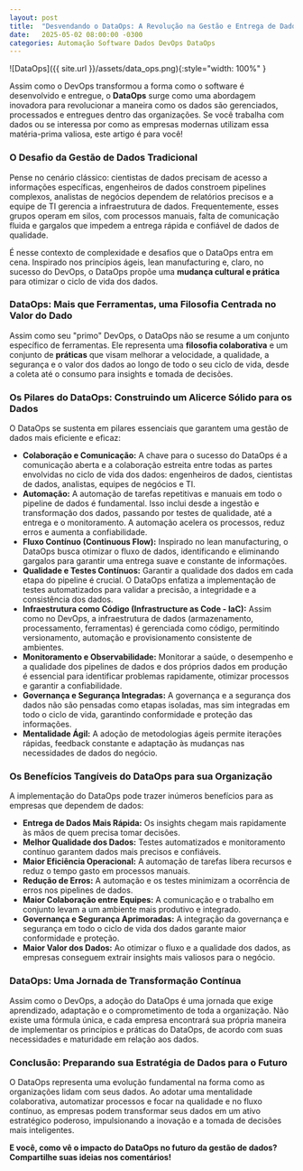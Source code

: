 ```yaml
---
layout: post
title:  "Desvendando o DataOps: A Revolução na Gestão e Entrega de Dados"
date:   2025-05-02 08:00:00 -0300
categories: Automação Software Dados DevOps DataOps
---
```


![DataOps]({{ site.url }}/assets/data_ops.png){:style="width: 100%" }

Assim como o DevOps transformou a forma como o software é desenvolvido e entregue, o **DataOps** surge como uma abordagem inovadora para revolucionar a maneira como os dados são gerenciados, processados e entregues dentro das organizações. Se você trabalha com dados ou se interessa por como as empresas modernas utilizam essa matéria-prima valiosa, este artigo é para você!

### O Desafio da Gestão de Dados Tradicional

Pense no cenário clássico: cientistas de dados precisam de acesso a informações específicas, engenheiros de dados constroem pipelines complexos, analistas de negócios dependem de relatórios precisos e a equipe de TI gerencia a infraestrutura de dados. Frequentemente, esses grupos operam em silos, com processos manuais, falta de comunicação fluida e gargalos que impedem a entrega rápida e confiável de dados de qualidade.

É nesse contexto de complexidade e desafios que o DataOps entra em cena. Inspirado nos princípios ágeis, lean manufacturing e, claro, no sucesso do DevOps, o DataOps propõe uma **mudança cultural e prática** para otimizar o ciclo de vida dos dados.

### DataOps: Mais que Ferramentas, uma Filosofia Centrada no Valor do Dado

Assim como seu "primo" DevOps, o DataOps não se resume a um conjunto específico de ferramentas. Ele representa uma **filosofia colaborativa** e um conjunto de **práticas** que visam melhorar a velocidade, a qualidade, a segurança e o valor dos dados ao longo de todo o seu ciclo de vida, desde a coleta até o consumo para insights e tomada de decisões.

### Os Pilares do DataOps: Construindo um Alicerce Sólido para os Dados

O DataOps se sustenta em pilares essenciais que garantem uma gestão de dados mais eficiente e eficaz:

* **Colaboração e Comunicação:** A chave para o sucesso do DataOps é a comunicação aberta e a colaboração estreita entre todas as partes envolvidas no ciclo de vida dos dados: engenheiros de dados, cientistas de dados, analistas, equipes de negócios e TI.
* **Automação:** A automação de tarefas repetitivas e manuais em todo o pipeline de dados é fundamental. Isso inclui desde a ingestão e transformação dos dados, passando por testes de qualidade, até a entrega e o monitoramento. A automação acelera os processos, reduz erros e aumenta a confiabilidade.
* **Fluxo Contínuo (Continuous Flow):** Inspirado no lean manufacturing, o DataOps busca otimizar o fluxo de dados, identificando e eliminando gargalos para garantir uma entrega suave e constante de informações.
* **Qualidade e Testes Contínuos:** Garantir a qualidade dos dados em cada etapa do pipeline é crucial. O DataOps enfatiza a implementação de testes automatizados para validar a precisão, a integridade e a consistência dos dados.
* **Infraestrutura como Código (Infrastructure as Code - IaC):** Assim como no DevOps, a infraestrutura de dados (armazenamento, processamento, ferramentas) é gerenciada como código, permitindo versionamento, automação e provisionamento consistente de ambientes.
* **Monitoramento e Observabilidade:** Monitorar a saúde, o desempenho e a qualidade dos pipelines de dados e dos próprios dados em produção é essencial para identificar problemas rapidamente, otimizar processos e garantir a confiabilidade.
* **Governança e Segurança Integradas:** A governança e a segurança dos dados não são pensadas como etapas isoladas, mas sim integradas em todo o ciclo de vida, garantindo conformidade e proteção das informações.
* **Mentalidade Ágil:** A adoção de metodologias ágeis permite iterações rápidas, feedback constante e adaptação às mudanças nas necessidades de dados do negócio.

### Os Benefícios Tangíveis do DataOps para sua Organização

A implementação do DataOps pode trazer inúmeros benefícios para as empresas que dependem de dados:

* **Entrega de Dados Mais Rápida:** Os insights chegam mais rapidamente às mãos de quem precisa tomar decisões.
* **Melhor Qualidade dos Dados:** Testes automatizados e monitoramento contínuo garantem dados mais precisos e confiáveis.
* **Maior Eficiência Operacional:** A automação de tarefas libera recursos e reduz o tempo gasto em processos manuais.
* **Redução de Erros:** A automação e os testes minimizam a ocorrência de erros nos pipelines de dados.
* **Maior Colaboração entre Equipes:** A comunicação e o trabalho em conjunto levam a um ambiente mais produtivo e integrado.
* **Governança e Segurança Aprimoradas:** A integração da governança e segurança em todo o ciclo de vida dos dados garante maior conformidade e proteção.
* **Maior Valor dos Dados:** Ao otimizar o fluxo e a qualidade dos dados, as empresas conseguem extrair insights mais valiosos para o negócio.

### DataOps: Uma Jornada de Transformação Contínua

Assim como o DevOps, a adoção do DataOps é uma jornada que exige aprendizado, adaptação e o comprometimento de toda a organização. Não existe uma fórmula única, e cada empresa encontrará sua própria maneira de implementar os princípios e práticas do DataOps, de acordo com suas necessidades e maturidade em relação aos dados.

### Conclusão: Preparando sua Estratégia de Dados para o Futuro

O DataOps representa uma evolução fundamental na forma como as organizações lidam com seus dados. Ao adotar uma mentalidade colaborativa, automatizar processos e focar na qualidade e no fluxo contínuo, as empresas podem transformar seus dados em um ativo estratégico poderoso, impulsionando a inovação e a tomada de decisões mais inteligentes.

**E você, como vê o impacto do DataOps no futuro da gestão de dados? Compartilhe suas ideias nos comentários!**